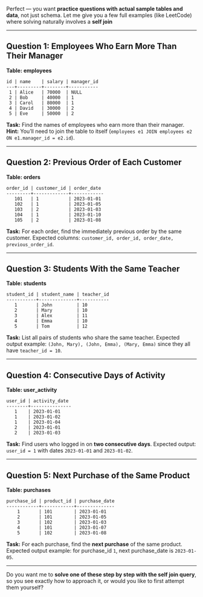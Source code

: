 Perfect — you want **practice questions with actual sample tables and data**, not just schema. Let me give you a few full examples (like LeetCode) where solving naturally involves a **self join**

---

## Question 1: Employees Who Earn More Than Their Manager

**Table: employees**

```text
id | name    | salary | manager_id
---+---------+--------+-----------
 1 | Alice   | 70000  | NULL
 2 | Bob     | 40000  | 1
 3 | Carol   | 80000  | 1
 4 | David   | 30000  | 2
 5 | Eve     | 50000  | 2
```

**Task:** Find the names of employees who earn more than their manager.
**Hint:** You’ll need to join the table to itself (`employees e1 JOIN employees e2 ON e1.manager_id = e2.id`).

---

## Question 2: Previous Order of Each Customer

**Table: orders**

```text
order_id | customer_id | order_date
---------+-------------+------------
   101   | 1           | 2023-01-01
   102   | 1           | 2023-01-05
   103   | 2           | 2023-01-03
   104   | 1           | 2023-01-10
   105   | 2           | 2023-01-08
```

**Task:** For each order, find the immediately previous order by the same customer.
Expected columns: `customer_id, order_id, order_date, previous_order_id`.

---

## Question 3: Students With the Same Teacher

**Table: students**

```text
student_id | student_name | teacher_id
-----------+--------------+-----------
   1       | John         | 10
   2       | Mary         | 10
   3       | Alex         | 11
   4       | Emma         | 10
   5       | Tom          | 12
```

**Task:** List all pairs of students who share the same teacher.
Expected output example: `(John, Mary), (John, Emma), (Mary, Emma)` since they all have `teacher_id = 10`.

---

## Question 4: Consecutive Days of Activity

**Table: user\_activity**

```text
user_id | activity_date
--------+---------------
   1    | 2023-01-01
   1    | 2023-01-02
   1    | 2023-01-04
   2    | 2023-01-01
   2    | 2023-01-03
```

**Task:** Find users who logged in on **two consecutive days**.
Expected output: `user_id = 1` with dates `2023-01-01` and `2023-01-02`.

---

## Question 5: Next Purchase of the Same Product

**Table: purchases**

```text
purchase_id | product_id | purchase_date
------------+------------+--------------
    1       | 101        | 2023-01-01
    2       | 101        | 2023-01-05
    3       | 102        | 2023-01-03
    4       | 101        | 2023-01-07
    5       | 102        | 2023-01-08
```

**Task:** For each purchase, find the **next purchase** of the same product.
Expected output example: for purchase\_id `1`, next purchase\_date is `2023-01-05`.

---

Do you want me to **solve one of these step by step with the self join query**, so you see exactly how to approach it, or would you like to first attempt them yourself?
